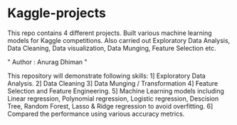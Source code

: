 # Kaggle-projects
 This repo contains 4 different projects. Built various machine learning models for Kaggle competitions. Also carried out Exploratory Data Analysis, Data Cleaning, Data visualization, Data Munging, Feature Selection etc.
 
 " Author : Anurag Dhiman "
 
This repository will demonstrate following skills:
1] Exploratory Data Analysis.
2] Data Cleaning
3] Data Munging / Transformation
4] Feature Selection and Feature Engineering.
5] Machine Learning models including Linear regression, Polynomial regression, 
Logistic regression, Descision Tree, Random Forest, Lasso & Ridge regression to avoid overfitting.
6] Compared the performance using various accuracy metrics.
